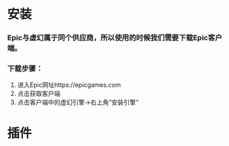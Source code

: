 # 安装
### Epic与虚幻属于同个供应商，所以使用的时候我们需要下载Epic客户端。

### 下载步骤：
1. 进入Epic网址https://epicgames.com
2. 点击获取客户端
3. 点击客户端中的虚幻引擎->右上角”安装引擎“

# 插件